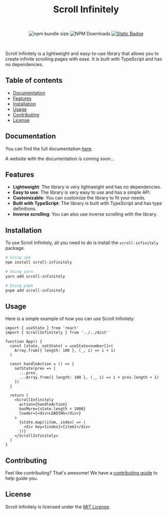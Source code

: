 <h1 align="center">Scroll Infinitely</h1>
<br />

<p align="center">
  <img alt="npm bundle size" src="https://img.shields.io/bundlephobia/minzip/scroll-infinitely">
  <img alt="NPM Downloads" src="https://img.shields.io/npm/dm/scroll-infinitely">
  <a href="./CONTRIBUTING.md">
    <img alt="Static Badge" src="https://img.shields.io/badge/PRs-welcome-brightgreen">
  </a>
</p>

<br />

Scroll Infinitely is a lightweight and easy-to-use library that allows you to create infinite scrolling pages with ease. It is built with TypeScript and has no dependencies.

## Table of contents

- [Documentation](#documentation)
- [Features](#features)
- [Installation](#installation)
- [Usage](#usage)
- [Contributing](#contributing)
- [License](#license)

## Documentation

You can find the full documentation [here](https://github.com/Natchii59/scroll-infinitely/blob/master/README.md).

A website with the documentation is coming soon...

## Features

- **Lightweight**: The library is very lightweight and has no dependencies.
- **Easy to use**: The library is very easy to use and has a simple API.
- **Customizable**: You can customize the library to fit your needs.
- **Built with TypeScript**: The library is built with TypeScript and has type definitions.
- **Inverse scrolling**: You can also use inverse scrolling with the library.

## Installation

To use Scroll Infinitely, all you need to do is install the `scroll-infinitely` package.

```sh
# Using npm
npm install scroll-infinitely

# Using yarn
yarn add scroll-infinitely

# Using pnpm
pnpm add scroll-infinitely
```

## Usage

Here is a simple example of how you can use Scroll Infinitely:

```tsx
import { useState } from 'react'
import { ScrollInfinitely } from '../../dist'

function App() {
  const [state, setState] = useState<number[]>(
    Array.from({ length: 100 }, (_, i) => i + 1)
  )

  const handleAction = () => {
    setState(prev => [
      ...prev,
      ...Array.from({ length: 100 }, (_, i) => i + prev.length + 1)
    ])
  }

  return (
    <ScrollInfinitely
      action={handleAction}
      hasMore={state.length < 1000}
      loader={<div>LOADING</div>}
    >
      {state.map((item, index) => (
        <div key={index}>{item}</div>
      ))}
    </ScrollInfinitely>
  )
}
```

## Contributing

Feel like contributing? That's awesome! We have a
[contributing guide](./CONTRIBUTING.md) to help guide you.

## License

Scroll Infinitely is licensed under the [MIT License](./LICENSE.md).
